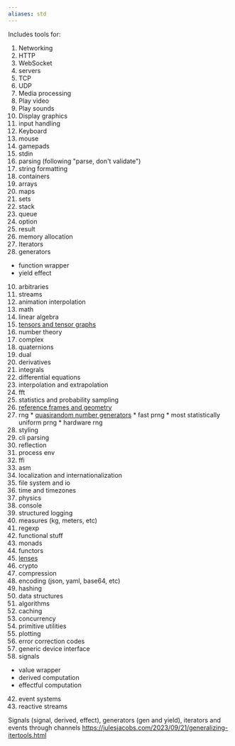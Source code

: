```yaml
---
aliases: std
---
```


Includes tools for:
1. Networking
  1. HTTP
  2. WebSocket
  3. servers
  4. TCP
  5. UDP
2. Media processing
  1. Play video
  2. Play sounds
  3. Display graphics
3. input handling
  1. Keyboard
  2. mouse
  3. gamepads
  4. stdin
4. parsing (following "parse, don't validate")
5. string formatting
6. containers
  1. arrays
  2. maps
  3. sets
  4. stack
  5. queue
  6. option
  7. result
7. memory allocation
8. Iterators
9.  generators
  * function wrapper
  * yield effect
10. arbitraries
11. streams
12. animation interpolation
13. math
  1. linear algebra
  2. [tensors and tensor graphs](https://dl.acm.org/doi/10.1145/3704865)
  3. number theory
  4. complex
  5. quaternions
  6. dual
  7. derivatives
  8. integrals
  9. differential equations
  10. interpolation and extrapolation
  11. fft
  12. statistics and probability sampling
  13. [reference frames and geometry](https://www.cs.cornell.edu/~asampson/blog/gator.html)
  14. rng 
    * [quasirandom number generators](https://extremelearning.com.au/unreasonable-effectiveness-of-quasirandom-sequences/)
    * fast prng
    * most statistically uniform prng
    * hardware rng
14. styling
15. cli parsing
16. reflection 
17. process env
18. ffi
19. asm
20. localization and internationalization 
21. file system and io
22. time and timezones
23. physics
24. console
25. structured logging
26. measures (kg, meters, etc)
27. regexp
28. functional stuff
  29. monads
  30. functors
  31. [lenses](https://github.com/akheron/optics-ts)
29. crypto
30. compression
31. encoding (json, yaml, base64, etc)
32. hashing
33. data structures
34. algorithms
35. caching
36. concurrency
37. primitive utilities
38. plotting
39. error correction codes
40. generic device interface
41. signals
  * value wrapper
  * derived computation
  * effectful computation
42. event systems
43. reactive streams

Signals (signal, derived, effect), generators (gen and yield), iterators and events through channels
https://julesjacobs.com/2023/09/21/generalizing-itertools.html